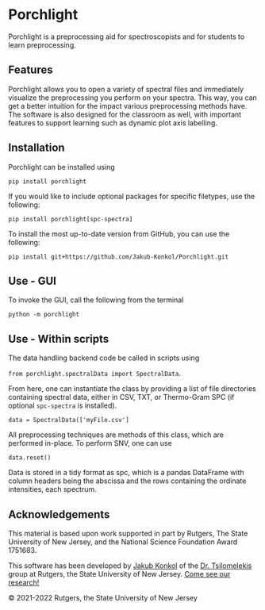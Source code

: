 Porchlight
==========

Porchlight is a preprocessing aid for spectroscopists and for students to learn preprocessing.

Features
--------

Porchlight allows you to open a variety of spectral files and immediately visualize the preprocessing you perform on your spectra.
This way, you can get a better intuition for the impact various preprocessing methods have.
The software is also designed for the classroom as well, with important features to support learning such as dynamic plot axis labelling.


Installation
------------
Porchlight can be installed using

`pip install porchlight`

If you would like to include optional packages for specific filetypes, use the following:

`pip install porchlight[spc-spectra]`

To install the most up-to-date version from GitHub, you can use the following:

`pip install git+https://github.com/Jakub-Konkol/Porchlight.git`

Use - GUI
---------
To invoke the GUI, call the following from the terminal

`python -m porchlight`

Use - Within scripts
-------------

The data handling backend code be called in scripts using

`from porchlight.spectralData import SpectralData`.

From here, one can instantiate the class by providing a list of file directories containing spectral data, either in CSV, TXT, or Thermo-Gram SPC (if optional `spc-spectra` is installed).

`data = SpectralData(['myFile.csv']`

All preprocessing techniques are methods of this class, which are performed in-place. To perform SNV, one can use

`data.reset()`

Data is stored in a tidy format as spc, which is a pandas DataFrame with column headers being the abscissa and the rows containing the ordinate intensities, each spectrum.

Acknowledgements
----------------

This material is based upon work supported in part by Rutgers, The State University of New Jersey, and the National Science Foundation Award 1751683.

This software has been developed by [Jakub Konkol](https://jakubkonkol.com/) of the [Dr. Tsilomelekis](https://www.gtsilomelekis.com/) group at Rutgers, the State University of New Jersey. [Come see our research!](https://www.gtsilomelekis.com/)

:copyright: 2021-2022 Rutgers, the State University of New Jersey